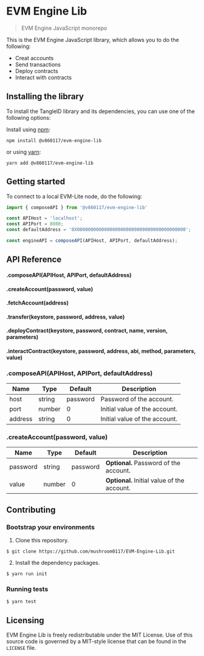 # EVM Engine Lib
> EVM Engine JavaScript monorepo

This is the EVM Engine JavaScript library, which allows you to do the following:
- Creat accounts
- Send transactions
- Deploy contracts
- Interact with contracts

## Installing the library

To install the TangleID library and its dependencies, you can use one of the following options:

Install using [npm](https://www.npmjs.org/):

```shell
npm install @v860117/evm-engine-lib
```

or using [yarn](https://yarnpkg.com/):

```shell
yarn add @v860117/evm-engine-lib
```

## Getting started

To connect to a local EVM-Lite node, do the following:

```javascript
import { composeAPI } from '@v860117/evm-engine-lib'

const APIHost = 'localhost';
const APIPort = 8080;
const defaultAddress = '0X0000000000000000000000000000000000000000';

const engineAPI = composeAPI(APIHost, APIPort, defaultAddress);

```

## API Reference
 #### .composeAPI(APIHost, APIPort, defaultAddress)
 #### .createAccount(password, value)
 #### .fetchAccount(address)
 #### .transfer(keystore, password, address, value)
 #### .deployContract(keystore, password, contract, name, version, parameters)
 #### .interactContract(keystore, password, address, abi, method, parameters, value)

 ### .composeAPI(APIHost, APIPort, defaultAddress)
 | Name   | Type   | Default  | Description                                 |
| ------- | ------ | -------  | ------------------------------------------- | 
| host    | string | password | Password of the account.      |
| port    | number | 0        | Initial value of the account. |
| address | string | 0        | Initial value of the account. |

 ### .createAccount(password, value)
 | Name      | Type   | Default  | Description                                 |
| --------- | ------ | -------  | ------------------------------------------- | 
| password  | string | password | **Optional.** Password of the account.      |
| value     | number | 0        | **Optional.** Initial value of the account. |

## Contributing

### Bootstrap your environments

1. Clone this repository.
```shell
$ git clone https://github.com/mushroom0117/EVM-Engine-Lib.git
```

2. Install the dependency packages.
```shell
$ yarn run init
```

### Running tests

```shell
$ yarn test
```

## Licensing

EVM Engine Lib is freely redistributable under the MIT License. Use of this source
code is governed by a MIT-style license that can be found in the `LICENSE` file.